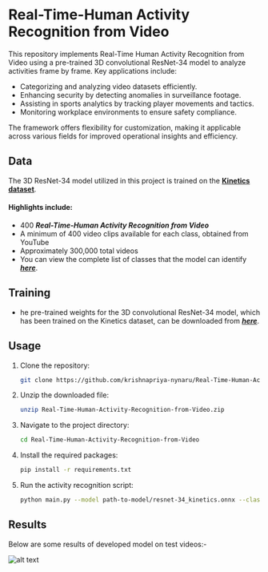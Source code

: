 # Real-Time-Human Activity Recognition from Video

This repository implements Real-Time Human Activity Recognition from Video using a pre-trained 3D convolutional ResNet-34 model to analyze activities frame by frame. Key applications include:

- Categorizing and analyzing video datasets efficiently.
- Enhancing security by detecting anomalies in surveillance footage.
- Assisting in sports analytics by tracking player movements and tactics.
- Monitoring workplace environments to ensure safety compliance.

The framework offers flexibility for customization, making it applicable across various fields for improved operational insights and efficiency.

## Data
The 3D ResNet-34 model utilized in this project is trained on the [**Kinetics dataset**](https://arxiv.org/abs/1705.06950).
#### Highlights include:
- 400 ***Real-Time-Human Activity Recognition from Video*** 
- A minimum of 400 video clips available for each class, obtained from YouTube
- Approximately 300,000 total videos
- You can view the complete list of classes that the model can identify [***here***](https://github.com/krishnapriya-nynaru/Real-Time-Human-Activity-Recognition-from-Video/blob/main/Human_Activity%20_Recognition/classes/action_recognition_kinetics.txt).

## Training
- he pre-trained weights for the 3D convolutional ResNet-34 model, which has been trained on the Kinetics dataset, can be downloaded from [***here***](https://github.com/shuvamdas/human-activity-recognition/blob/master/resnet-34_kinetics.onnx).

## Usage
1. Clone the repository: 
   ```bash
   git clone https://github.com/krishnapriya-nynaru/Real-Time-Human-Activity-Recognition-from-Video.git
2. Unzip the downloaded file: 
   ```bash
   unzip Real-Time-Human-Activity-Recognition-from-Video.zip
3. Navigate to the project directory: 
   ```bash
   cd Real-Time-Human-Activity-Recognition-from-Video
4. Install the required packages: 
   ```bash
   pip install -r requirements.txt
5. Run the activity recognition script:
   ```bash
   python main.py --model path-to-model/resnet-34_kinetics.onnx --classes path-to-classes/Class_Labels/action_recognition_kinetics.txt --input path-to-video/example_activities.mp4
## Results
Below are some results of developed model on test videos:-


![alt text](https://github.com/krishnapriya-nynaru/Real-Time-Human-Activity-Recognition-from-Video/blob/main/Human_Activity%20_Recognition/output_videos/output.gif) 